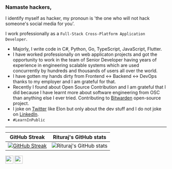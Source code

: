 ### Namaste hackers,

I identify myself as hacker, my pronoun is 'the one who will not hack someone's social media for you'.

I work professionally as a `Full-Stack Cross-Platform Application Developer`.

- Majorly, I write code in C#, Python, Go, TypeScript, JavaScript, Flutter.
- I have worked professionally on web applicaton projects and got the opportunity to work in the team of Senior Developer having years of experience in engineering scalable systems which are used concurrently by hundreds and thousands of users all over the world.
- I have gotten my hands dirty from Frontend <-> Backend <-> DevOps thanks to my employer and I am grateful for that.
- Recently I found about Open Source Contribution and I am grateful that I did because I have learnt more about software engineering from OSC than anything else I ever tried. Contributing to [Bitwarden](https://github.com/bitwarden/) open-source project.
- I joke on [Twitter](https://twitter.com/rajritu001) like Elon but only about the dev stuff and I do not joke on [LinkedIn](https://www.linkedin.com/in/rituraj001/).
- `#LearnInPublic`

-----------

GitHub Streak             |  Rituraj's GitHub stats
:-------------------------:|:-------------------------:
 [![GitHub Streak](https://streak-stats.demolab.com?user=rituraj00&theme=github-dark-blue&date_format=M%20j%5B%2C%20Y%5D&mode=weekly)](https://git.io/streak-stats) | ![Rituraj's GitHub stats](https://github-readme-stats.vercel.app/api?username=rituraj00&count_private=true&theme=transparent)

 <p><a href="https://www.twitter.com/rajritu001"><img src="https://img.shields.io/badge/twitter-%231DA1F2.svg?&style=for-the-badge&logo=twitter&logoColor=white" height=25></a> <a href="https://www.linkedin.com/in/rituraj001/"><img src="https://img.shields.io/badge/linkedin-%230077B5.svg?&style=for-the-badge&logo=linkedin&logoColor=white" height=25></a> </p>



 


